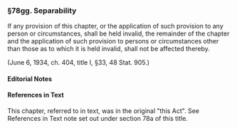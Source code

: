 ### §78gg. Separability ###

If any provision of this chapter, or the application of such provision to any person or circumstances, shall be held invalid, the remainder of the chapter and the application of such provision to persons or circumstances other than those as to which it is held invalid, shall not be affected thereby.

(June 6, 1934, ch. 404, title I, §33, 48 Stat. 905.)

#### **Editorial Notes** ####

#### References in Text ####

This chapter, referred to in text, was in the original "this Act". See References in Text note set out under section 78a of this title.
